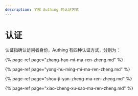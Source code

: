```yaml
---
description: 了解 Authing 的认证方式
---
```


# 认证

认证指确认访问者身份，Authing 有四种认证方式，分别为：

{% page-ref page="zhang-hao-mi-ma-ren-zheng.md" %}

{% page-ref page="yong-hu-ming-mi-ma-ren-zheng.md" %}

{% page-ref page="shou-ji-yan-zheng-ma-ren-zheng.md" %}

{% page-ref page="xiao-cheng-xu-sao-ma-ren-zheng.md" %}

